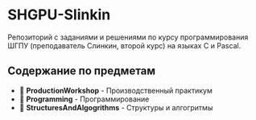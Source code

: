 # SHGPU-Slinkin

Репозиторий с заданиями и решениями по курсу программирования ШГПУ (преподаватель Слинкин, второй курс) на языках C и Pascal.

## Содержание по предметам
- 📁 **ProductionWorkshop** - Производственный практикум
- 📁 **Programming** - Программирование
- 📁 **StructuresAndAlgogrithms** - Структуры и алгогритмы
